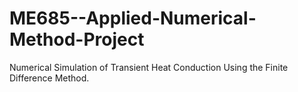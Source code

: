 # ME685--Applied-Numerical-Method-Project
Numerical Simulation of Transient Heat Conduction Using the Finite Difference Method.

